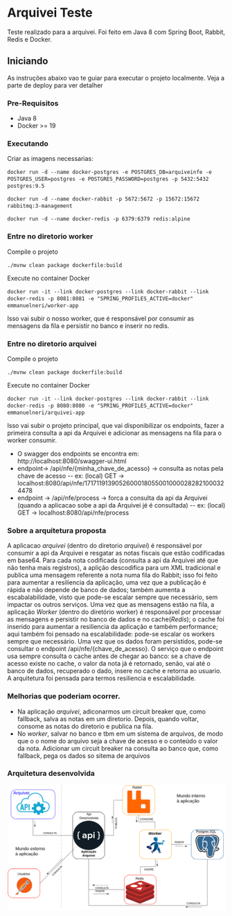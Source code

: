 # Arquivei Teste

Teste realizado para a arquivei. Foi feito em Java 8 com Spring Boot, Rabbit, Redis e Docker.

## Iniciando

As instruções abaixo vao te guiar para executar o projeto localmente. Veja a parte de deploy para ver detalher

### Pre-Requisitos

- Java 8
- Docker >= 19

### Executando

Criar as imagens necessarias:
```
docker run -d --name docker-postgres -e POSTGRES_DB=arquiveinfe -e POSTGRES_USER=postgres -e POSTGRES_PASSWORD=postgres -p 5432:5432 postgres:9.5
```
```
docker run -d --name docker-rabbit -p 5672:5672 -p 15672:15672 rabbitmq:3-management
```
```
docker run -d --name docker-redis -p 6379:6379 redis:alpine
```
### Entre no diretorio worker

Compile o projeto
```
./mvnw clean package dockerfile:build
```
Execute no container Docker
```
docker run -it --link docker-postgres --link docker-rabbit --link docker-redis -p 8081:8081 -e "SPRING_PROFILES_ACTIVE=docker" emmanuelneri/worker-app
```
Isso vai subir o nosso worker, que é responsável por consumir as mensagens da fila e persistir no banco e inserir no redis.

### Entre no diretorio arquivei

Compile o projeto
```
./mvnw clean package dockerfile:build
```
Execute no container Docker
```
docker run -it --link docker-postgres --link docker-rabbit --link docker-redis -p 8080:8080 -e "SPRING_PROFILES_ACTIVE=docker" emmanuelneri/arquivei-app 
```

Isso vai subir o projeto principal, que vai disponibilizar os endpoints, fazer a primeira consulta a api da Arquivei e adicionar as mensagens na fila para o worker consumir.
- O swagger dos endpoints se encontra em: http://localhost:8080/swagger-ui.html
- endpoint-> /api/nfe/{minha_chave_de_acesso} -> consulta as notas pela chave de acesso
-- ex: (local) GET -> localhost:8080/api/nfe/17171191390526000180550010000282821000324478
- endpoint -> /api/nfe/process -> forca a consulta da api da Arquivei (quando a aplicacao sobe a api da Arquivei jé é consultada)
-- ex: (local) GET -> localhost:8080/api/nfe/process

### Sobre a arquitetura proposta
A aplicacao *arquivei* (dentro do diretorio *arquivei*) é responsável por consumir a api da Arquivei e resgatar as notas fiscais que estão codificadas em base64. Para cada nota codificada (consulta a api da Arquivei até que não tenha mais registros), a aplição descodifica para um XML tradicional e publica uma mensagem referente a nota numa fila do Rabbit; isso foi feito para aumentar a resiliencia da aplicação, uma vez que a publicação é rápida e não depende de banco de dados; também aumenta a escabalabilidade, visto que pode-se escalar sempre que necessário, sem impactar os outros serviços.
Uma vez que as mensagens estão na fila, a aplicação *Worker* (dentro do diretório worker) é responsável por processar as mensagens e persistir no banco de dados e no cache(*Redis*); o cache foi inserido para aumentar a resiliencia da aplicação e também performance; aqui também foi pensado na escalabilidade: pode-se escalar os workers sempre que necessário.
Uma vez que os dados foram persistidos, pode-se consultar o endpoint /api/nfe/{chave_de_acesso}.
O serviço que o endpoint usa sempre consulta o cache antes de chegar ao banco: se a chave de acesso existe no cache, o valor da nota já é retornado, senão, vai até o banco de dados, recuperado o dado, insere no cache e retorna ao usuario.
A arquitetura foi pensada para termos resiliencia e escalabilidade.

### Melhorias que poderiam ocorrer.
- Na aplicação *arquivei*, adiconarmos um circuit breaker que, como fallback, salva as notas em um diretorio. Depois, quando voltar, consome as notas do diretorio e publica na fila.
- No *worker*, salvar no banco e tbm em um sistema de arquivos, de modo que o o nome do arquivo seja a chave de acesso e o conteúdo o valor da nota. Adicionar um circuit breaker na consulta ao banco que, como fallback, pega os dados so sitema de arquivos


### Arquitetura desenvolvida
![alt text](https://github.com/luizlucca/ArquiveiTest/blob/master/Arquitetura.png)

